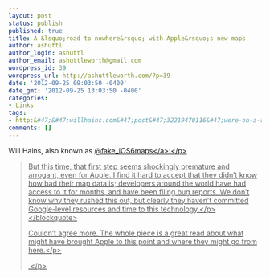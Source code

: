 ```yaml
---
layout: post
status: publish
published: true
title: A &lsquo;road to nowhere&rsquo; with Apple&rsquo;s new maps
author: ashuttl
author_login: ashuttl
author_email: ashuttleworth@gmail.com
wordpress_id: 39
wordpress_url: http://ashuttleworth.com/?p=39
date: '2012-09-25 09:03:50 -0400'
date_gmt: '2012-09-25 13:03:50 -0400'
categories:
- Links
tags:
- http:&#47;&#47;willhains.com&#47;post&#47;32219470116&#47;were-on-a-road-to-nowhere
comments: []
---
```

<p>Will Hains, also known as <a href="http:&#47;&#47;twitter.com&#47;intent&#47;user?screen_name=fake_iOS6maps">@fake_iOS6maps<&#47;a>:<&#47;p></p>
<blockquote>
<p>But this time, that first step seems shockingly premature and arrogant, even for Apple. I find it hard to accept that they didn&rsquo;t know how bad their map data is; developers around the world have had access to it for months, and have been filing bug reports. We don&rsquo;t know why they rushed this out, but clearly they haven&rsquo;t committed Google-level resources and time to this technology.<&#47;p><br />
<&#47;blockquote></p>
<p>Couldn&rsquo;t agree more. The whole piece is a great read about what might have brought Apple to this point and where they might go from here.<&#47;p></p>
<p>&nbsp;<&#47;p></p>
